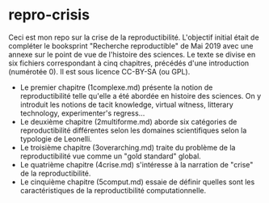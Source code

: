 # repro-crisis
Ceci est mon repo sur la crise de la reproductibilité. L'objectif initial était de compléter le booksprint "Recherche reproductible" de Mai 2019 avec une annexe sur le point de vue de l'histoire des sciences. 
Le texte se divise en six fichiers correspondant à cinq chapitres, précédés d'une introduction (numérotée 0).
Il est sous licence CC-BY-SA (ou GPL).  
* Le premier chapitre (1complexe.md) présente la notion de reproductibilité telle qu'elle a été abordée en histoire des sciences. On y introduit les notions de tacit knowledge, virtual witness, litterary technology, experimenter's regress...   
* Le deuxième chapitre (2multiforme.md) aborde six catégories de reproductibilité différentes selon les domaines scientifiques selon la typologie de Leonelli.  
* Le troisième chapitre (3overarching.md) traite du problème de la reproductibilité vue comme un "gold standard" global.  
* Le quatrième chapitre (4crise.md) s'intéresse à la narration de "crise" de la reproductibilité.  
* Le cinquième chapitre (5comput.md) essaie de définir quelles sont les caractéristiques de la reproductibilité computationnelle. 
